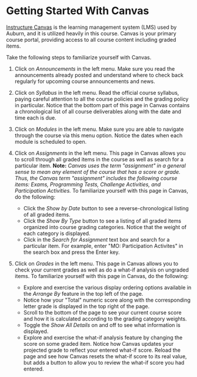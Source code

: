 # Getting Started With Canvas

[Instructure Canvas](https://www.instructure.com/canvas/higher-education) is
the learning management system (LMS) used by Auburn, and it is utilized
heavily in this course. Canvas is your primary course portal, providing access
to all course content including graded items.

Take the following steps to familiarize yourself with Canvas.

1. Click on *Announcements* in the left menu. Make sure you read the announcements already posted and understand where to check back regularly for upcoming course announcements and news.

1. Click on *Syllabus* in the left menu. Read the official course syllabus, paying careful attention to all the course policies and the grading policy in particular. Notice that the bottom part of this page in Canvas contains a chronological list of all course deliverables along with the date and time each is due.

1. Click on *Modules* in the left menu. Make sure you are able to navigate through the course via this menu option. Notice the dates when each module is scheduled to open.

1. Click on *Assignments* in the left menu. This page in Canvas allows you to scroll through all graded items in the course as well as search for a particular item. **Note:** *Canvas uses the term "assignment" in a general sense to mean any element of the course that has a score or grade. Thus, the Canvas term "assignment" includes the following course items: Exams, Programming Tests, Challenge Activities, and Participation Activities.* To familiarize yourself with this page in Canvas, do the following:

	- Click the *Show by Date* button to see a reverse-chronological listing of all graded items.
	- Click the *Show By Type* button to see a listing of all graded items organized into course grading categories. Notice that the weight of each category is displayed.
	- Click in the *Search for Assignment* text box and search for a particular item. For example, enter "MO: Participation Activites" in the search box and press the Enter key.

1. Click on *Grades* in the left menu. This page in Canvas allows you to check your current grades as well as do a what-if analysis on ungraded items. To familiarize yourself with this page in Canvas, do the following:

	- Explore and exercise the various display ordering options available in the *Arrange By* feature in the top left of the page.
	- Notice how your "Total" numeric score along with the corresponding letter grade is displayed in the top right of the page.
	- Scroll to the bottom of the page to see your current course score and how it is calculated according to the grading category weights.
	- Toggle the *Show All Details* on and off to see what information is displayed.
	- Explore and exercise the what-if analysis feature by changing the score on some graded item. Notice how Canvas updates your projected grade to reflect your entered what-if score. Reload the page and see how Canvas resets the what-if score to its real value, but adds a button to allow you to review the what-if score you had entered.



